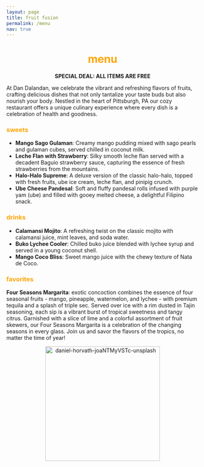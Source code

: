 ```yaml
---
layout: page
title: fruit fusion
permalink: /menu
nav: true
---
```


<h1 align="center"><span style="color:orange;"><b>menu</b></span></h1>

<p align="center"><b>SPECIAL DEAL: ALL ITEMS ARE FREE</b></p>

At Dan Dalandan, we celebrate the vibrant and refreshing flavors of fruits, 
crafting delicious dishes that not only tantalize your taste buds but also 
nourish your body. Nestled in the heart of Pittsburgh, PA our cozy restaurant 
offers a unique culinary experience where every dish is a celebration of health and goodness.

### <span style="color:orange;">sweets</span>
- **Mango Sago Gulaman**: Creamy mango pudding mixed with sago pearls and gulaman cubes, served chilled in coconut milk.
- **Leche Flan with Strawberry**: Silky smooth leche flan served with a decadent Baguio strawberry sauce, capturing the essence of fresh strawberries from the mountains.
- **Halo-Halo Supreme**: A deluxe version of the classic halo-halo, topped with fresh fruits, ube ice cream, leche flan, and pinipig crunch.
- **Ube Cheese Pandesal**: Soft and fluffy pandesal rolls infused with purple yam (ube) and filled with gooey melted cheese, a delightful Filipino snack.

### <span style="color:orange;">drinks</span>
- **Calamansi Mojito**: A refreshing twist on the classic mojito with calamansi juice, mint leaves, and soda water.
- **Buko Lychee Cooler**: Chilled buko juice blended with lychee syrup and served in a young coconut shell.
- **Mango Coco Bliss**: Sweet mango juice with the chewy texture of Nata de Coco.

### <span style="color:orange;">favorites</span>
**Four Seasons Margarita**: exotic concoction combines the essence of four seasonal fruits - mango, pineapple, watermelon, and lychee - with premium tequila and a splash of triple sec. Served over ice with a rim dusted in Tajin seasoning, each sip is a vibrant burst of tropical sweetness and tangy citrus. Garnished with a slice of lime and a colorful assortment of fruit skewers, our Four Seasons Margarita is a celebration of the changing seasons in every glass. Join us and savor the flavors of the tropics, no matter the time of year!

<p align="center">
<img src="https://github.com/daesavellano/dan-dalandan/assets/20417724/87250212-16aa-4d5d-a27c-e401f127b964" alt="daniel-horvath-joaNTMyVSTc-unsplash" width="300">
</p>
